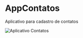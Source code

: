 # AppContatos
Aplicativo para cadastro de contatos

![Aplicativo Contatos](https://user-images.githubusercontent.com/54687122/78788070-a9848d80-7981-11ea-98ac-794067e9931d.jpg)
